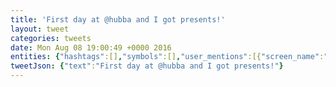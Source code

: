 ```yaml
---
title: 'First day at @hubba and I got presents!'
layout: tweet
categories: tweets
date: Mon Aug 08 19:00:49 +0000 2016
entities: {"hashtags":[],"symbols":[],"user_mentions":[{"screen_name":"hubba","name":"Hubba","id":14608479,"id_str":"14608479","indices":[13,19]}],"urls":[]}
tweetJson: {"text":"First day at @hubba and I got presents!"}
---
```

